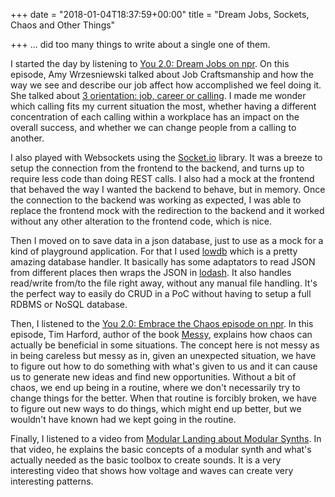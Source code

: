 +++
date = "2018-01-04T18:37:59+00:00"
title = "Dream Jobs, Sockets, Chaos and Other Things"

+++
... did too many things to write about a single one of them.

I started the day by listening to [You 2.0: Dream Jobs on npr](https://www.npr.org/2017/07/31/540648577/you-2-0-how-to-build-a-better-job). On this episode, Amy Wrzesniewski talked about Job Craftsmanship and how the way we see and describe our job affect how accomplished we feel doing it. She talked about [3 orientation: job, career or calling](https://www.psychologytoday.com/blog/career-transitions/201206/job-career-calling-key-happiness-and-meaning-work). I made me wonder which calling fits my current situation the most, whether having a different concentration of each calling within a workplace has an impact on the overall success, and whether we can change people from a calling to another.

I also played with Websockets using the [Socket.io](https://socket.io/) library. It was a breeze to setup the connection from the frontend to the backend, and turns up to require less code than doing REST calls. I also had a mock at the frontend that behaved the way I wanted the backend to behave, but in memory. Once the connection to the backend was working as expected, I was able to replace the frontend mock with the redirection to the backend and it worked without any other alteration to the frontend code, which is nice.

Then I moved on to save data in a json database, just to use as a mock for a kind of playground application. For that I used [lowdb](https://github.com/typicode/lowdb) which is a pretty amazing database handler. It basically has some adaptators to read JSON from different places then wraps the JSON in [lodash](https://lodash.com/). It also handles read/write from/to the file right away, without any manual file handling. It's the perfect way to easily do CRUD in a PoC without having to setup a full RDBMS or NoSQL database.

Then, I listened to the [You 2.0: Embrace the Chaos episode on npr](https://www.npr.org/2017/08/07/542091224/you-2-0-why-disorder-may-be-good-for-us). In this episode, Tim Harford, author of the book [Messy](https://www.amazon.ca/Messy-Power-Disorder-Transform-Lives/dp/1594634793), explains how chaos can actually be beneficial in some situations. The concept here is not messy as in being careless but messy as in, given an unexpected situation, we have to figure out how to do something with what's given to us and it can cause us to generate new ideas and find new opportunities. Without a bit of chaos, we end up being in a routine, where we don't necessarily try to change things for the better. When that routine is forcibly broken, we have to figure out new ways to do things, which might end up better, but we wouldn't have known had we kept going in the routine.

Finally, I listened to a video from [Modular Landing about Modular Synths](https://www.youtube.com/watch?v=oBEZF2pAbMg). In that video, he explains the basic concepts of a modular synth and what's actually needed as the basic toolbox to create sounds. It is a very interesting video that shows how voltage and waves can create very interesting patterns.